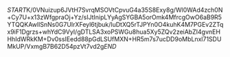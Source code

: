 $START$K/0VNuizup6JVtH7SvrqMSOVtCpvuG4a35S8Exy8g/Wl0WAd4zch0N+Cy7U+x13zWfgpraOj+Yz/sIJtInipLYyAgSYGBA5orOmk4MfrcgOwO6aB9R5YTQQKAwIlSnNs0G7UIrXFeyl6tjbuk/IuDtXQ5rTJPYn0O4kuhK4M7PGEv2ZTqx9iF1Dgrzs+whYdC9VyI/gDTLSA3xoPSWGu8hua5Xy5ZQv2zeiAbZI4gvnEHHhIdWRkKM+Dv0ssIEedd88pGdLSUfMXN+HR5m7s7ucDD9oMbLnxl71SDUMkUP/VxmgB7B62D54pzVt7vd2g$END$